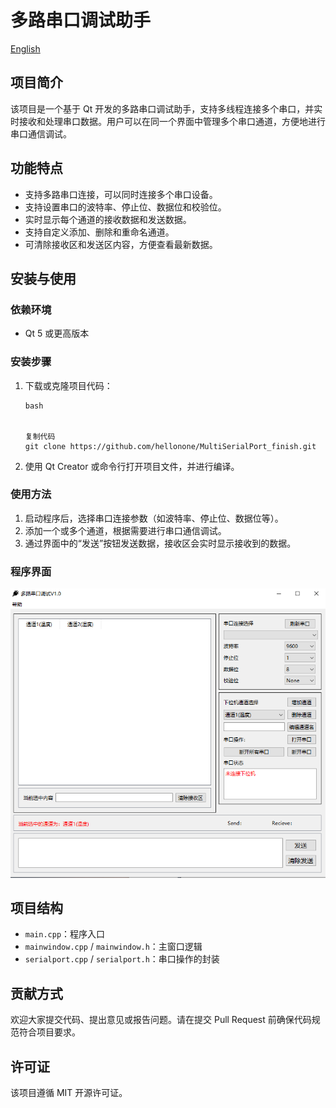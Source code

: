 # 多路串口调试助手

[English](https://github.com/hellonone/MultiSerialPort_finish/blob/master/README.md)

## 项目简介

该项目是一个基于 Qt 开发的多路串口调试助手，支持多线程连接多个串口，并实时接收和处理串口数据。用户可以在同一个界面中管理多个串口通道，方便地进行串口通信调试。

## 功能特点

- 支持多路串口连接，可以同时连接多个串口设备。
- 支持设置串口的波特率、停止位、数据位和校验位。
- 实时显示每个通道的接收数据和发送数据。
- 支持自定义添加、删除和重命名通道。
- 可清除接收区和发送区内容，方便查看最新数据。

## 安装与使用

### 依赖环境

- Qt 5 或更高版本

### 安装步骤

1. 下载或克隆项目代码：

   ```
   bash
   
   
   复制代码
   git clone https://github.com/hellonone/MultiSerialPort_finish.git
   ```

2. 使用 Qt Creator 或命令行打开项目文件，并进行编译。

### 使用方法

1. 启动程序后，选择串口连接参数（如波特率、停止位、数据位等）。
2. 添加一个或多个通道，根据需要进行串口通信调试。
3. 通过界面中的“发送”按钮发送数据，接收区会实时显示接收到的数据。

### 程序界面

![image](https://github.com/hellonone/MultiSerialPort_finish/blob/master/programImage.png)

## 项目结构

- `main.cpp`：程序入口
- `mainwindow.cpp` / `mainwindow.h`：主窗口逻辑
- `serialport.cpp` / `serialport.h`：串口操作的封装

## 贡献方式

欢迎大家提交代码、提出意见或报告问题。请在提交 Pull Request 前确保代码规范符合项目要求。

## 许可证

该项目遵循 MIT 开源许可证。

